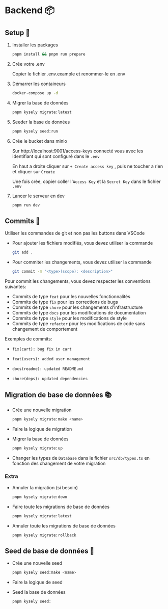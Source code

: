 # Backend 📦

## Setup 🔩

1. Installer les packages

   ```bash
   pnpm install && pnpm run prepare
   ```

2. Crée votre .env

   Copier le fichier .env.example et renommer-le en .env

3. Démarrer les containeurs

   ```bash
   docker-compose up -d
   ```

4. Migrer la base de données

   ```bash
   pnpm kysely migrate:latest
   ```

5. Seeder la base de données

   ```bash
   pnpm kysely seed:run
   ```

6. Crée le bucket dans minio

   Sur http://localhost:9001/access-keys connecté vous avec les identifiant qui sont configuré dans le `.env`

   En haut a droite cliquer sur `+ Create access key`
   , puis ne toucher a rien et cliquer sur `Create`

   Une fois crée, copier coller l'`Access Key` et la `Secret Key` dans le fichier `.env`

7. Lancer le serveur en dev

   ```bash
   pnpm run dev
   ```

## Commits 🚀

Utiliser les commandes de git et non pas les buttons dans VSCode

- Pour ajouter les fichiers modifiés, vous devez utiliser la commande
  ```bash
  git add .
  ```
- Pour commiter les changements, vous devez utiliser la commande
  ```bash
  git commit -m "<type>(scope): <description>"
  ```

Pour commit les changements, vous devez respecter les conventions suivantes:

- Commits de type `feat` pour les nouvelles fonctionnalités
- Commits de type `fix` pour les corrections de bugs
- Commits de type `chore` pour les changements d'infrastructure
- Commits de type `docs` pour les modifications de documentation
- Commits de type `style` pour les modifications de style
- Commits de type `refactor` pour les modifications de code sans changement de comportement

Exemples de commits:

- `fix(cart): bug fix in cart`
- `feat(users): added user management`
- `docs(readme): updated README.md`

- `chore(deps): updated dependencies`

## Migration de base de données 📚

- Crée une nouvelle migration
  ```bash
  pnpm kysely migrate:make <name>
  ```
- Faire la logique de migration

- Migrer la base de données
  ```bash
  pnpm kysely migrate:up
  ```
- Changer les types de `Database` dans le fichier `src/db/types.ts` en fonction des changement de votre migration

### Extra

- Annuler la migration (si besoin)

  ```bash
  pnpm kysely migrate:down
  ```

- Faire toute les migrations de base de données

  ```bash
  pnpm kysely migrate:latest
  ```

- Annuler toute les migrations de base de données
  ```bash
  pnpm kysely migrate:rollback
  ```

## Seed de base de données 🌱

- Crée une nouvelle seed
  ```bash
  pnpm kysely seed:make <name>
  ```
- Faire la logique de seed

- Seed la base de données
  ```bash
  pnpm kysely seed:
  ```
